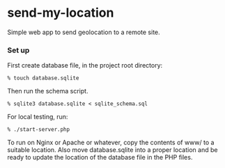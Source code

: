 # send-my-location
Simple web app to send geolocation to a remote site.

### Set up

First create database file, in the project root directory:

    % touch database.sqlite

Then run the schema script.

    % sqlite3 database.sqlite < sqlite_schema.sql

For local testing, run:

    % ./start-server.php

To run on Nginx or Apache or whatever, copy the contents of www/ to a suitable
location. Also move database.sqlite into a proper location and be ready to
update the location of the database file in the PHP files.
